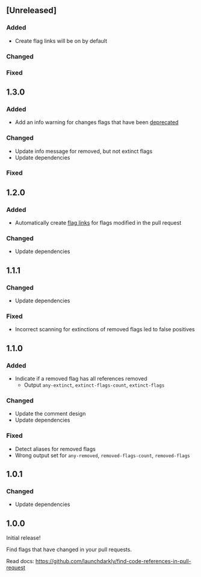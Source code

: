 ## [Unreleased]

### Added

- Create flag links will be on by default

### Changed

### Fixed

## 1.3.0

### Added

- Add an info warning for changes flags that have been [deprecated](https://docs.launchdarkly.com/home/code/flag-archive#deprecating-flags)

### Changed

- Update info message for removed, but not extinct flags
- Update dependencies

### Fixed

## 1.2.0

### Added

- Automatically create [flag links](https://docs.launchdarkly.com/home/organize/links) for flags modified in the pull request

### Changed

- Update dependencies

## 1.1.1

### Changed

- Update dependencies

### Fixed

- Incorrect scanning for extinctions of removed flags led to false positives

## 1.1.0

### Added

- Indicate if a removed flag has all references removed
  - Output `any-extinct`, `extinct-flags-count`, `extinct-flags`

### Changed

- Update the comment design
- Update dependencies

### Fixed

- Detect aliases for removed flags
- Wrong output set for `any-removed`, `removed-flags-count`, `removed-flags`

## 1.0.1

### Changed

- Update dependencies

## 1.0.0

Initial release!

Find flags that have changed in your pull requests.

Read docs: https://github.com/launchdarkly/find-code-references-in-pull-request 
